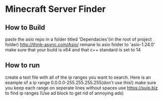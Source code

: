 # Minecraft Server Finder

## How to Build
paste the asio repo in a folder titled 'Dependacies'(in the root of project folder) http://think-async.com/Asio/ remane to asio folder to 'asio-1.24.0'
make sure that your build is x64 and that c++ standard is set to 14


## How to run
create a text file with all of the ip ranges you want to search.
Here is an example of a ip range 0.0.0.0-255.255.255.255(don't use this!)
make sure you keep each range on seperate lines without spaces
use https://suip.biz to find ip ranges (Use ad block to get rid of annoying ads)
